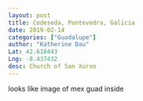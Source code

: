 ```yaml
---
layout: post
title: Codeseda, Pontevedra, Galicia
date: 2019-02-14
categories: ["Guadalupe"]
author: "Katherine Dau"
Lat: 42.618443
Lng: -8.437432
desc: Church of San Xurxo
---
```


looks like image of mex guad inside
